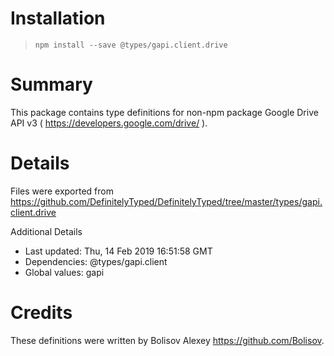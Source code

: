 # Installation
> `npm install --save @types/gapi.client.drive`

# Summary
This package contains type definitions for non-npm package Google Drive API v3 ( https://developers.google.com/drive/ ).

# Details
Files were exported from https://github.com/DefinitelyTyped/DefinitelyTyped/tree/master/types/gapi.client.drive

Additional Details
 * Last updated: Thu, 14 Feb 2019 16:51:58 GMT
 * Dependencies: @types/gapi.client
 * Global values: gapi

# Credits
These definitions were written by Bolisov Alexey <https://github.com/Bolisov>.
